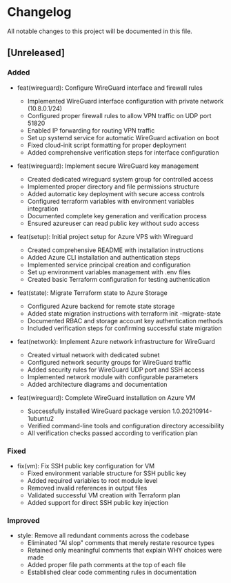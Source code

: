 # Changelog

All notable changes to this project will be documented in this file.

## [Unreleased]

### Added

- feat(wireguard): Configure WireGuard interface and firewall rules
  - Implemented WireGuard interface configuration with private network (10.8.0.1/24)
  - Configured proper firewall rules to allow VPN traffic on UDP port 51820
  - Enabled IP forwarding for routing VPN traffic
  - Set up systemd service for automatic WireGuard activation on boot
  - Fixed cloud-init script formatting for proper deployment
  - Added comprehensive verification steps for interface configuration

- feat(wireguard): Implement secure WireGuard key management
  - Created dedicated wireguard system group for controlled access
  - Implemented proper directory and file permissions structure
  - Added automatic key deployment with secure access controls
  - Configured terraform variables with environment variables integration
  - Documented complete key generation and verification process
  - Ensured azureuser can read public key without sudo access

- feat(setup): Initial project setup for Azure VPS with Wireguard
  - Created comprehensive README with installation instructions
  - Added Azure CLI installation and authentication steps
  - Implemented service principal creation and configuration
  - Set up environment variables management with .env files
  - Created basic Terraform configuration for testing authentication

- feat(state): Migrate Terraform state to Azure Storage
  - Configured Azure backend for remote state storage
  - Added state migration instructions with terraform init -migrate-state
  - Documented RBAC and storage account key authentication methods
  - Included verification steps for confirming successful state migration

- feat(network): Implement Azure network infrastructure for WireGuard
  - Created virtual network with dedicated subnet
  - Configured network security groups for WireGuard traffic
  - Added security rules for WireGuard UDP port and SSH access
  - Implemented network module with configurable parameters
  - Added architecture diagrams and documentation

- feat(wireguard): Complete WireGuard installation on Azure VM
  - Successfully installed WireGuard package version 1.0.20210914-1ubuntu2
  - Verified command-line tools and configuration directory accessibility
  - All verification checks passed according to verification plan

### Fixed

- fix(vm): Fix SSH public key configuration for VM
  - Fixed environment variable structure for SSH public key
  - Added required variables to root module level
  - Removed invalid references in output files
  - Validated successful VM creation with Terraform plan
  - Added support for direct SSH public key injection

### Improved

- style: Remove all redundant comments across the codebase
  - Eliminated "AI slop" comments that merely restate resource types
  - Retained only meaningful comments that explain WHY choices were made
  - Added proper file path comments at the top of each file
  - Established clear code commenting rules in documentation
